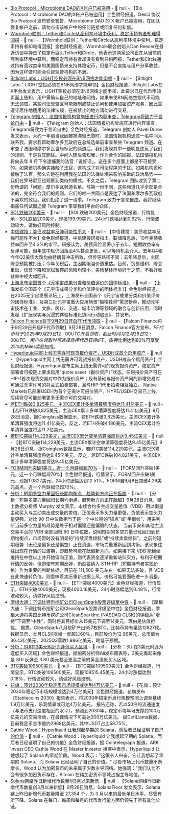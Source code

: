 - [Bio Protocol：Microbiome DAO的X帐户已被盗用]() - 📰 null - 【Bio Protocol：Microbiome DAO的X帐户已被盗用】金色财经报道，Desci 协议 Bio Protocol 发布安全警告，Microbiome DAO 的 X 帐户已被盗用，在团队恢复帐户之前，请勿点击该帐户中的任何链接或回复任何私信。
- [Wormhole联创：Tether和Circle从高利率环境中获利，稳定币持有者却难得回报](https://www.coindesk.com/business/2025/09/28/tether-and-circle-are-printing-money-but-competition-is-coming-wormhole-co-founder) - 📰 null - 【Wormhole联创：Tether和Circle从高利率环境中获利，稳定币持有者却难得回报】金色财经报道，Wormhole联合创始人Dan Reecer在最近访谈中抨击了稳定币巨头Tether和Circle，他表示这两家公司正在从当前的高利率环境中获利，而稳定币持有者却没有看到任何回报，Tether和Circle通过持有高收益率的美国国债来支持其稳定币，但是不会直接与用户分享收益，因为这样做可能会引起监管机构的不满。
- [Bitlight Labs：LIGHT空投必须在BNB网络才能申领](https://x.com/BitlightLabs/status/1972005127575032062) - 📰 null - 【Bitlight Labs：LIGHT空投必须在BNB网络才能申领】金色财经报道，Bitlight Labs在X平台发文表示，LIGHT空投必须在BNB网络才能申领，此要求已在代币申领页面上告知，用户需确认自己的地址和网络，如果未使BN网络空投代币可能无法领取。某些司法管辖区可能限制或禁止访问和使用加密资产服务，因此需遵守居住地适用的法律法规，在被禁止的地方请勿进行交易。
- [Telegram 创始人：法国情报机构曾施压进行内容审查，Telegram将致力于言论自由](https://x.com/durov/status/1972263703149002980) - 📰 null - 【Telegram 创始人：法国情报机构曾施压进行内容审查，Telegram将致力于言论自由】金色财经报道，Telegram 创始人 Pavel Durov 发文表示，大约一年前当我因被捕滞留巴黎时，法国情报机构通过一名中间人联系我，要求我帮助摩尔多瓦政府在总统选举前审查某些 Telegram 频道。在审查了法国和摩尔多瓦当局标记的频道后，我们发现其中一些明显违反了我们的规则，于是将其删除。中间人随后告知我，作为合作的回报，法国情报机构将向去年 8 月下令逮捕我的法官「说好话」。这在多个层面上都是不可接受的。如果该机构确实接触了法官，这构成了对司法程序的干扰。如果机构谎称接触了法官，那么它是在利用我在法国的法律处境来影响东欧的政治局势——我们在罗马尼亚也观察到类似的模式。不久之后，Telegram 团队收到了第二份所谓的「问题」摩尔多瓦频道名单。与第一份不同，这些频道几乎全部是合法的，完全符合我们的规则。它们的唯一共同点是表达了法国和摩尔多瓦政府不喜欢的政见。我们拒绝了这一请求。Telegram 致力于言论自由。我将继续揭露任何试图迫使 Telegram 审查我们平台的企图。
- [SOL跌破200美元]() - 📰 null - 【SOL跌破200美元】金色财经报道，行情显示，SOL跌破200美元，现报199.99美元，24小时跌幅达到0.92%，行情波动较大，请做好风险控制。
- [中信建投：美债收益率反弹可能性不大]() - 📰 null - 【中信建投：美债收益率反弹可能性不大】金色财经报道，中信建投研报指出，联储降息后，10年美债收益率回升至4.2%的水平。研报认为，美债风险显著小于去年，短期收益率有反弹可能，但年底中枢仍回落至4%甚至更低，可以等待机会介入。去年Q4和今年Q2美债大跌均由特朗普冲击所致，但传导路径不同：去年降息后，主因降息预期被打压；今年关税后，主因期限溢价遭重估。目前，贸易缓和、降息重启，信誉下降和宽松暂停的风险均较小，美债整体环境好于之前，不看好收益率中枢大幅回升。
- [上海发布全国首个《元宇宙成果分类和价值评价的团体标准》]() - 📰 null - 【上海发布全国首个《元宇宙成果分类和价值评价的团体标准》】金色财经报道，在2025元宇宙发展论坛上，上海发布全国首个《元宇宙成果分类和价值评价的团体标准》，及第三批元宇宙重大应用场景“揭榜挂帅”需求榜单，推动元宇宙技术在工业、文旅、医疗、交通、城市治理等领域的融合与创新应用，同时发起《扩展现实与沉浸式体验标准化协同行动倡议》，并发布。
- [Falcon Finance将于9月29日开启FF代币领取](https://x.com/FalconStable/status/1972246608910991843) - 📰 null - 【Falcon Finance将于9月29日开启FF代币领取】9月28日消息，Falcon Finance官方宣布，$FF代币将于2025年9月29日12:00 UTC开启领取，截止时间为12月28日12:00 UTC。用户在领取时可选择质押代币获得$sFF，质押比例达到80%可享受25%的Miles奖励加成。
- [Hyperliquid主网上线无需许可现货报价资产，USDH成首个启用资产](https://x.com/HyperliquidX/status/1972241379213611065) - 📰 null - 【Hyperliquid主网上线无需许可现货报价资产，USDH成首个启用资产】金色财经报道，Hyperliquid宣布主网上线无需许可的现货报价资产。稳定资产部署者可按链上要求启用“quote asset（报价资产）”状态。任何报价资产可在HIP-1首次现货交易对中作为报价资产；现有基础与报价资产间的新增交易对可通过无需许可的荷兰式拍卖部署，且与HIP-1代币拍卖相互独立。 
Native Markets已部署USDH为首个无需许可报价资产，HYPE/USDH交易已上线，后续将尽可能部署更多无需许可的交易对。
- [若ETH跌破3,825美元，主流CEX累计多单清算强度将达11.41亿美元](https://www.coinglass.com/zh) - 📰 null - 【若ETH跌破3,825美元，主流CEX累计多单清算强度将达11.41亿美元】9月28日消息，据Coinglass数据显示，若ETH跌破3,825美元，主流CEX累计多单清算强度将达11.41亿美元。反之，若ETH突破4,186美元，主流CEX累计空单清算强度将达11.2亿美元。
- [若BTC突破114,229美元，主流CEX累计空单清算强度将达9.45亿美元](https://www.coinglass.com/zh) - 📰 null - 【若BTC突破114,229美元，主流CEX累计空单清算强度将达9.45亿美元】9月28日消息，据Coinglass数据显示，若BTC突破114,229美元，主流CEX累计空单清算强度将达9.45亿美元。反之，若BTC跌破104,821美元，主流CEX累计多单清算强度将达9.45亿美元。
- [FORM回升突破1美元，近一个月跌幅超70%]() - 📰 null - 【FORM回升突破1美元，近一个月跌幅超70%】金色财经报道，行情显示，FORM回升突破1美元，现报1.0827美元，24小时涨幅达到12.51%。FORM自9月8日突破4.29美元高点，近一个月跌幅已超70%。
- [分析：短期多空力量回归长期均衡点，趋势新方向正在酝酿](https://x.com/Murphychen888/status/1971802505307926958) - 📰 null - 【分析：短期多空力量回归长期均衡点，趋势新方向正在酝酿】9月28日消息，链上数据分析师 Murphy 发文表示，永续合约多空成交量差值（VDB）用以衡量主动买入与主动卖出成交量的差值。正值表示多头力量更强，负值表示空头力量更强，对比 90 日中位数相当于是一个中长期的“锚点”或“平衡线”，用来判断当前多空力量的趋势是处于相对偏强还是偏弱的状态。 
当前币安和其他主流交易平台的 VDB 全部回归 90 日中位数，说明短期的多空力量已经回归到长期均衡点，市场暂时没有明显的”持续买盘倾斜”或“持续卖盘倾斜”。之前的短期趋势（无论是偏多还是偏空）正在消退，市场力量重新回到均衡。该现象往往出现在行情的过渡期，即趋势可能在酝酿新方向，如果接下来 VDB 能继续维持在中性以上并开始偏向正值，则代表资金逐渐重新站队买方，有利于短期行情的反弹。但即便有短期反弹，仍然要纳入 STH-RP（短期持有者实现价格）作为重要的判断依据，目前在 111,500 美元左右。如果无法突破，且 VDB 在此快速转负值，则意味着卖压重新占据上风，价格可能要面临进一步调整。
- [ETH突破4000美元]() - 📰 null - 【ETH突破4000美元】金色财经报道，行情显示，ETH突破4000美元，现报4000.16美元，24小时涨幅达到0.48%，行情波动较大，请做好风险控制。
- [摩根大通：下调比特币挖矿公司CleanSpark股票评级至中性](https://www.investing.com/news/analyst-ratings/jpmorgan-downgrades-cleanspark-stock-rating-to-neutral-on-valuation-concerns-93CH-4257052?utm_source=chatgpt.com) - 📰 null - 【摩根大通：下调比特币挖矿公司CleanSpark股票评级至中性】金色财经报道，摩根大通将美国比特币挖矿公司CleanSparkInc.(NASDAQ:CLSK)的评级从“增持”下调至“中性”，同时将其目标价从15美元下调至14美元，理由是估值担忧。 
据悉，CleanSpark八月挖矿产出657枚BTC，比特币持有量达12827枚。数据显示，本月CLSK涨幅一度超过60%，目前股价为12.96美元，总市值为36.43亿美元，2025Q3营收1.986亿美元，略低于预期。
- [分析：SUI在3美元附近为逢低买入区域](https://x.com/ali_charts/status/1972210418627006672) - 📰 null - 【分析：SUI在3美元附近为逢低买入区域】金色财经报道，据加密分析师Ali发布图表称，3美元看起来像是 SUI 反弹至 3.80 美元甚至更高之前的黄金逢低买入区域。
- [BTC突破109500美元]() - 📰 null - 【BTC突破109500美元】金色财经报道，行情显示，BTC突破109500美元，现报109515.45美元，24小时涨幅达到0.18%，行情波动较大，请做好风险控制。
- [花旗：预计2030年稳定币市场规模或达到4万亿美元](https://www.citigroup.com/global/insights/stablecoins-2030?utm_source=chatgpt.com) - 📰 null - 【花旗：预计2030年稳定币市场规模或达到4万亿美元】金色财经报道，花旗发布《Stablecoins 2030》报告表示，将2030年稳定币发行规模预测上调至基线1.9万亿美元，乐观情景或可达4万亿美元。 
报告还称，若以50倍的流通速度（与法币支付速度相近的水平），预测到2030年，稳定币每年可支撑约100万亿美元的交易活动，在最佳情况下可高达200万亿美元。 
据DefiLlama数据，目前稳定币总市值约2968亿美元，其中USDT占比58.75%。
- [Cathie Wood：Hyperliquid 让我想起早期的 Solana，而后者已经证明了自己的价值](https://cointelegraph.com/news/cathie-wood-hyperliquid-solana-bitcoin-ark-crypto-strategy) - 📰 null - 【Cathie Wood：Hyperliquid 让我想起早期的 Solana，而后者已经证明了自己的价值】金色财经报道，据 Cointelegraph 报道，ARK Invest CEO Cathie Wood 在 Master Investor 播客中表示，Hyperliquid 让她想起了 Solana 的早期阶段。Wood 表示："这很令人兴奋，它让我想起了早期的 Solana，而 Solana 已经证明了自己的价值。" 
尽管市场上代币数量不断增长，Wood 认为加密货币的未来属于少数主导网络。她强调："我们认为不会有很多加密货币存在，Bitcoin 在纯加密货币领域占据主导地位。"
- [Solana网络昨日新增代币数量创3月以来新低](https://x.com/SolanaFloor/status/1972203543592686015) - 📰 null - 【Solana网络昨日新增代币数量创3月以来新低】9月28日消息，SolanaFloor 发文表示，Solana 链上昨日新增代币数量降至 27,354 个，为 3 月以来的最低单日水平。尽管有所下降，Solana 在每日、每周和每月的代币发行量方面仍领先于所有其他公链。
